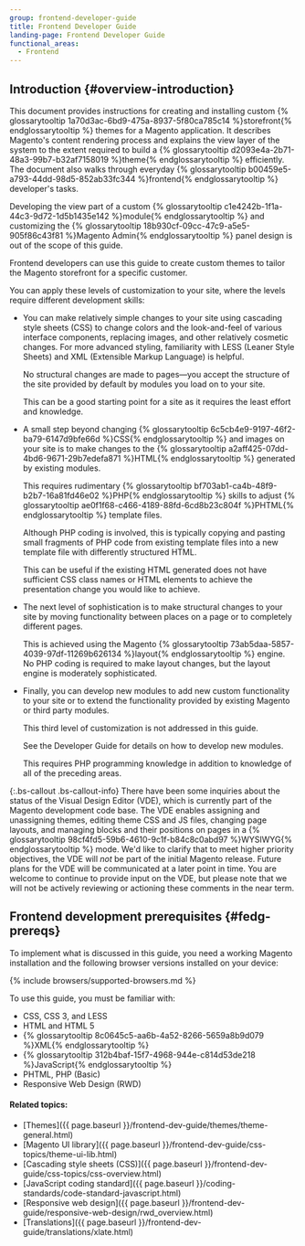 ```yaml
---
group: frontend-developer-guide
title: Frontend Developer Guide
landing-page: Frontend Developer Guide
functional_areas:
  - Frontend
---
```


## Introduction {#overview-introduction}

This document provides instructions for creating and installing custom {% glossarytooltip 1a70d3ac-6bd9-475a-8937-5f80ca785c14 %}storefront{% endglossarytooltip %} themes for a Magento application. It describes Magento's content rendering process and explains the view layer of the system to the extent required to build a {% glossarytooltip d2093e4a-2b71-48a3-99b7-b32af7158019 %}theme{% endglossarytooltip %} efficiently. The document also walks through everyday {% glossarytooltip b00459e5-a793-44dd-98d5-852ab33fc344 %}frontend{% endglossarytooltip %} developer's tasks.

Developing the view part of a custom {% glossarytooltip c1e4242b-1f1a-44c3-9d72-1d5b1435e142 %}module{% endglossarytooltip %} and customizing the {% glossarytooltip 18b930cf-09cc-47c9-a5e5-905f86c43f81 %}Magento Admin{% endglossarytooltip %} panel design is out of the scope of this guide.

Frontend developers can use this guide to create custom themes to tailor the Magento storefront for a specific customer.

You can apply these levels of customization to your site, where the levels require different development skills:
*   You can make relatively simple changes to your site using cascading style sheets (CSS) to change colors and the look-and-feel of various interface components, replacing images, and other relatively cosmetic changes. For more advanced styling, familiarity with LESS (Leaner Style Sheets) and XML (Extensible Markup Language) is helpful.

    No structural changes are made to pages—you accept the structure of the site provided by default by modules you load on to your site.

    This can be a good starting point for a site as it requires the least effort and knowledge.

*   A small step beyond changing {% glossarytooltip 6c5cb4e9-9197-46f2-ba79-6147d9bfe66d %}CSS{% endglossarytooltip %} and images on your site is to make changes to the {% glossarytooltip a2aff425-07dd-4bd6-9671-29b7edefa871 %}HTML{% endglossarytooltip %} generated by existing modules.

    This requires rudimentary {% glossarytooltip bf703ab1-ca4b-48f9-b2b7-16a81fd46e02 %}PHP{% endglossarytooltip %} skills to adjust {% glossarytooltip ae0f1f68-c466-4189-88fd-6cd8b23c804f %}PHTML{% endglossarytooltip %} template files.

    Although PHP coding is involved, this is typically copying and pasting small fragments of PHP code from existing template files into a new template file with differently structured HTML.

    This can be useful if the existing HTML generated does not have sufficient CSS class names or HTML elements to achieve the presentation change you would like to achieve.

*   The next level of sophistication is to make structural changes to your site by moving functionality between places on a page or to completely different pages.

    This is achieved using the Magento {% glossarytooltip 73ab5daa-5857-4039-97df-11269b626134 %}layout{% endglossarytooltip %} engine. No PHP coding is required to make layout changes, but the layout engine is moderately sophisticated.

*   Finally, you can develop new modules to add new custom functionality to your site or to extend the functionality provided by existing Magento or third party modules.

    This third level of customization is not addressed in this guide.

    See the Developer Guide for details on how to develop new modules.

    This requires PHP programming knowledge in addition to knowledge of all of the preceding areas.

{:.bs-callout .bs-callout-info}
There have been some inquiries about the status of the Visual Design Editor (VDE), which is currently part of the Magento development code base. The VDE enables assigning and unassigning themes, editing theme CSS and JS files, changing page layouts, and managing blocks and their positions on pages in a {% glossarytooltip 98cf4fd5-59b6-4610-9c1f-b84c8c0abd97 %}WYSIWYG{% endglossarytooltip %} mode. We'd like to clarify that to meet higher priority objectives, the VDE will _not_ be part of the initial Magento release. Future plans for the VDE will be communicated at a later point in time. You are welcome to continue to provide input on the VDE, but please note that we will not be actively reviewing or actioning these comments in the near term.

## Frontend development prerequisites {#fedg-prereqs}

To implement what is discussed in this guide, you need a working Magento installation and the following browser versions installed on your device:

{% include browsers/supported-browsers.md %}

To use this guide, you must be familiar with:

*	CSS, CSS 3, and LESS
*	HTML and HTML 5
*	{% glossarytooltip 8c0645c5-aa6b-4a52-8266-5659a8b9d079 %}XML{% endglossarytooltip %}
*	{% glossarytooltip 312b4baf-15f7-4968-944e-c814d53de218 %}JavaScript{% endglossarytooltip %}
*	PHTML, PHP (Basic)
*	Responsive Web Design (RWD)

#### Related topics:

*	[Themes]({{ page.baseurl }}/frontend-dev-guide/themes/theme-general.html)
*	[Magento UI library]({{ page.baseurl }}/frontend-dev-guide/css-topics/theme-ui-lib.html)
*	[Cascading style sheets (CSS)]({{ page.baseurl }}/frontend-dev-guide/css-topics/css-overview.html)
*	[JavaScript coding standard]({{ page.baseurl }}/coding-standards/code-standard-javascript.html)
*	[Responsive web design]({{ page.baseurl }}/frontend-dev-guide/responsive-web-design/rwd_overview.html)
*	[Translations]({{ page.baseurl }}/frontend-dev-guide/translations/xlate.html)

